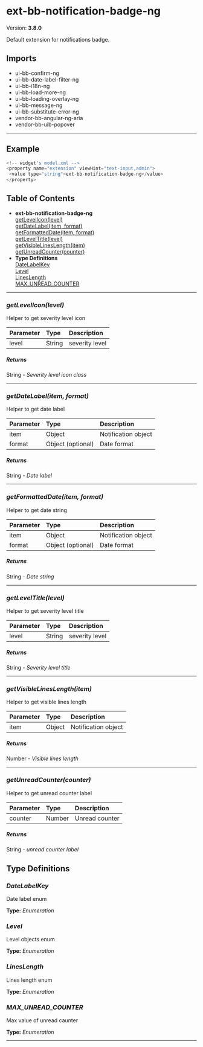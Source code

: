 # ext-bb-notification-badge-ng


Version: **3.8.0**

Default extension for notifications badge.

## Imports

* ui-bb-confirm-ng
* ui-bb-date-label-filter-ng
* ui-bb-i18n-ng
* ui-bb-load-more-ng
* ui-bb-loading-overlay-ng
* ui-bb-message-ng
* ui-bb-substitute-error-ng
* vendor-bb-angular-ng-aria
* vendor-bb-uib-popover

---

## Example

```javascript
<!-- widget's model.xml -->
<property name="extension" viewHint="text-input,admin">
 <value type="string">ext-bb-notification-badge-ng</value>
</property>
```

## Table of Contents
- **ext-bb-notification-badge-ng**<br/>    <a href="#ext-bb-notification-badge-nggetLevelIcon">getLevelIcon(level)</a><br/>    <a href="#ext-bb-notification-badge-nggetDateLabel">getDateLabel(item, format)</a><br/>    <a href="#ext-bb-notification-badge-nggetFormattedDate">getFormattedDate(item, format)</a><br/>    <a href="#ext-bb-notification-badge-nggetLevelTitle">getLevelTitle(level)</a><br/>    <a href="#ext-bb-notification-badge-nggetVisibleLinesLength">getVisibleLinesLength(item)</a><br/>    <a href="#ext-bb-notification-badge-nggetUnreadCounter">getUnreadCounter(counter)</a><br/>
- **Type Definitions**<br/>    <a href="#DateLabelKey">DateLabelKey</a><br/>    <a href="#Level">Level</a><br/>    <a href="#LinesLength">LinesLength</a><br/>    <a href="#MAX_UNREAD_COUNTER">MAX_UNREAD_COUNTER</a><br/>

---

### <a name="ext-bb-notification-badge-nggetLevelIcon"></a>*getLevelIcon(level)*

Helper to get severity level icon

| Parameter | Type | Description |
| :-- | :-- | :-- |
| level | String | severity level |

##### Returns

String - *Severity level icon class*

---

### <a name="ext-bb-notification-badge-nggetDateLabel"></a>*getDateLabel(item, format)*

Helper to get date label

| Parameter | Type | Description |
| :-- | :-- | :-- |
| item | Object | Notification object |
| format | Object (optional) | Date format |

##### Returns

String - *Date label*

---

### <a name="ext-bb-notification-badge-nggetFormattedDate"></a>*getFormattedDate(item, format)*

Helper to get date string

| Parameter | Type | Description |
| :-- | :-- | :-- |
| item | Object | Notification object |
| format | Object (optional) | Date format |

##### Returns

String - *Date string*

---

### <a name="ext-bb-notification-badge-nggetLevelTitle"></a>*getLevelTitle(level)*

Helper to get severity level title

| Parameter | Type | Description |
| :-- | :-- | :-- |
| level | String | severity level |

##### Returns

String - *Severity level title*

---

### <a name="ext-bb-notification-badge-nggetVisibleLinesLength"></a>*getVisibleLinesLength(item)*

Helper to get visible lines length

| Parameter | Type | Description |
| :-- | :-- | :-- |
| item | Object | Notification object |

##### Returns

Number - *Visible lines length*

---

### <a name="ext-bb-notification-badge-nggetUnreadCounter"></a>*getUnreadCounter(counter)*

Helper to get unread counter label

| Parameter | Type | Description |
| :-- | :-- | :-- |
| counter | Number | Unread counter |

##### Returns

String - *unread counter label*

## Type Definitions


### <a name="DateLabelKey"></a>*DateLabelKey*

Date label enum

**Type:** *Enumeration*


### <a name="Level"></a>*Level*

Level objects enum

**Type:** *Enumeration*


### <a name="LinesLength"></a>*LinesLength*

Lines length enum

**Type:** *Enumeration*


### <a name="MAX_UNREAD_COUNTER"></a>*MAX_UNREAD_COUNTER*

Max value of unread caunter

**Type:** *Enumeration*


---
